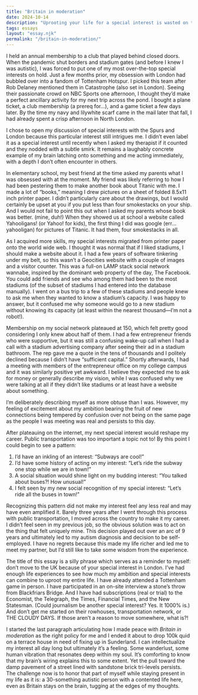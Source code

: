 ```yaml
---
title: "Britain in moderation"
date: 2024-10-14
description: "Uprooting your life for a special interest is wasted on the young."
tags: essays
layout: "essay.njk"
permalink: "/britain-in-moderation/"
---
```


I held an annual membership to a club that played behind closed doors. When the pandemic shut borders and stadium gates (and before I knew I was autistic), I was forced to put one of my most over-the-top special interests on hold. Just a few months prior, my obsession with London had bubbled over into a fandom of Tottenham Hotspur. I picked this team after Rob Delaney mentioned them in Catastrophe (also set in London). Seeing their passionate crowd on NBC Sports one afternoon, I thought they’d make a perfect ancillary activity for my next trip across the pond. I bought a plane ticket, a club membership (a prereq for…), and a game ticket a few days later. By the time my navy and lilywhite scarf came in the mail later that fall, I had already spent a crisp afternoon in North London.

I chose to open my discussion of special interests with the Spurs and London because this particular interest still intrigues me. I didn’t even label it as a special interest until recently when I asked my therapist if it counted and they nodded with a subtle smirk. It remains a laughably concrete example of my brain latching onto something and me acting immediately, with a depth I don’t often encounter in others.

In elementary school, my best friend at the time asked my parents what I was obsessed with at the moment. My friend was likely referring to how I had been pestering them to make another book about Titanic with me. I made a lot of “books,” meaning I drew pictures on a sheet of folded 8.5x11 inch printer paper. I didn’t particularly care about the drawings, but I would certainly be upset at you if you put less than four smokestacks on your ship. And I would not fail to point this out when I asked my parents whose book was better. (mine, duh!) When they showed us at school a website called Yahooligans! (or Yahoo! for kids), the first thing I did was google (err…yahooligan) for pictures of Titanic. It had them, four smokestacks in all.

As I acquired more skills, my special interests migrated from printer paper onto the world wide web. I thought it was normal that if I liked stadiums, I should make a website about it. I had a few years of software tinkering under my belt, so this wasn’t a Geocities website with a couple of images and a visitor counter. This was a full-on LAMP stack social network wannabe, inspired by the dominant web property of the day, The Facebook. You could add friends and see who among them had been to the most stadiums (of the subset of stadiums I had entered into the database manually). I went on a bus trip to a few of these stadiums and people knew to ask me when they wanted to know a stadium’s capacity. I was happy to answer, but it confused me why someone would go to a new stadium without knowing its capacity (at least within the nearest thousand—I’m not a robot!).

Membership on my social network plateaued at 150, which felt pretty good considering I only knew about half of them. I had a few entrepreneur friends who were supportive, but it was still a confusing wake-up call when I had a call with a stadium advertising company after seeing their ad in a stadium bathroom. The rep gave me a quote in the tens of thousands and I politely declined because I didn’t have “sufficient capital.” Shortly afterwards, I had a meeting with members of the entrepreneur office on my college campus and it was similarly positive yet awkward. I believe they expected me to ask for money or generally describe my vision, while I was confused why we were talking at all if they didn’t like stadiums or at least have a website about something.

I’m deliberately describing myself as more obtuse than I was. However, my feeling of excitement about my ambition bearing the fruit of new connections being tempered by confusion over not being on the same page as the people I was meeting was real and persists to this day.

After plateauing on the internet, my next special interest would reshape my career. Public transportation was too important a topic not to! By this point I could begin to see a pattern:

1. I’d have an inkling of an interest: “Subways are cool!”
2. I’d have some history of acting on my interest: “Let’s ride the subway one stop while we are in town!”
3. A social situation would shine light on my budding interest: “You talked about buses?! How unusual!”
4. I felt seen by my new social recognition of my special interest: “Let’s ride all the buses in town!”

Recognizing this pattern did not make my interest feel any less real and may have even amplified it. Barely three years after I went through this process with public transportation, I moved across the country to make it my career. I didn’t feel seen in my previous job, so the obvious solution was to act on the thing that felt uniquely mine. This decision played out over an arc of 9 years and ultimately led to my autism diagnosis and decision to be self-employed. I have no regrets because this made my life richer and led me to meet my partner, but I’d still like to take some wisdom from the experience.

The title of this essay is a silly phrase which serves as a reminder to myself: don’t move to the UK because of your special interest in London. I’ve had enough life experiences to see how much my ambition and special interests can combine to uproot my entire life. I have already attended a Tottenham game in person. I have participated in an on-site interview a stone’s throw from Blackfriars Bridge. And I have had subscriptions (real or trial) to the Economist, the Telegraph, the Times, Financial Times, and the New Statesman. (Could journalism be another special interest? Yes. It 1000% is.) And don’t get me started on their rowhouses, transportation network, or THE CLOUDY DAYS. If those aren’t a reason to move somewhere, what is?!

I started the last paragraph articulating how I made peace with _Britain in moderation_ as the right policy for me and I ended it about to drop 100k quid on a terrace house in need of fixing up in Sunderland. I can intellectualize my interest all day long but ultimately it’s a feeling. Some wanderlust, some human vibration that resonates deep within my soul. It’s comforting to know that my brain’s wiring explains this to some extent. Yet the pull toward the damp pavement of a street lined with sandstone brick tri-levels persists. The challenge now is to honor that part of myself while staying present in my life as it is: a 30-something autistic person with a contented life here, even as Britain stays on the brain, tugging at the edges of my thoughts.
